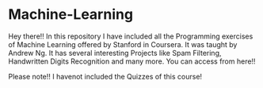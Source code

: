 # Machine-Learning
Hey there!! In this repository I have included all the Programming exercises of Machine Learning offered by Stanford in Coursera. It was taught by Andrew Ng. It has several interesting Projects like Spam Filtering, Handwritten Digits Recognition and many more. You can access from here!!  

Please note!! I havenot included the Quizzes of this course!
